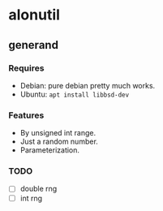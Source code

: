 # alonutil

## generand

### Requires
- Debian: pure debian pretty much works.
- Ubuntu: `apt install libbsd-dev`

### Features
- By unsigned int range.
- Just a random number.
- Parameterization.

### TODO
- [ ] double rng
- [ ] int rng
